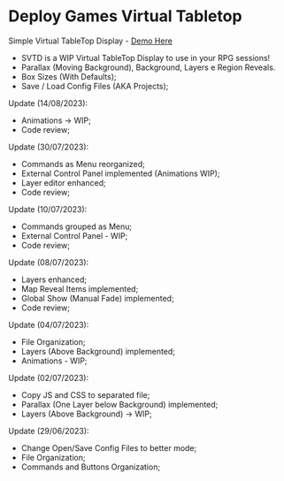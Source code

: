 # Deploy Games Virtual Tabletop
Simple Virtual TableTop Display - [Demo Here](https://stingray-app-bkd5f.ondigitalocean.app/)
- SVTD is a WIP Virtual TableTop Display to use in your RPG sessions!
- Parallax (Moving Background), Background, Layers e Region Reveals.
- Box Sizes (With Defaults);
- Save / Load Config Files (AKA Projects);

Update (14/08/2023):
- Animations -> WIP;
- Code review;

Update (30/07/2023):
- Commands as Menu reorganized;
- External Control Panel implemented (Animations WIP);
- Layer editor enhanced;
- Code review;

Update (10/07/2023):
- Commands grouped as Menu;
- External Control Panel - WIP;
- Code review;

Update (08/07/2023):
- Layers enhanced;
- Map Reveal Items implemented;
- Global Show (Manual Fade) implemented;
- Code review;

Update (04/07/2023):
- File Organization;
- Layers (Above Background) implemented;
- Animations - WIP;

Update (02/07/2023):
- Copy JS and CSS to separated file;
- Parallax (One Layer below Background) implemented;
- Layers (Above Background) -> WIP;

Update (29/06/2023):
- Change Open/Save Config Files to better mode;
- File Organization;
- Commands and Buttons Organization;
